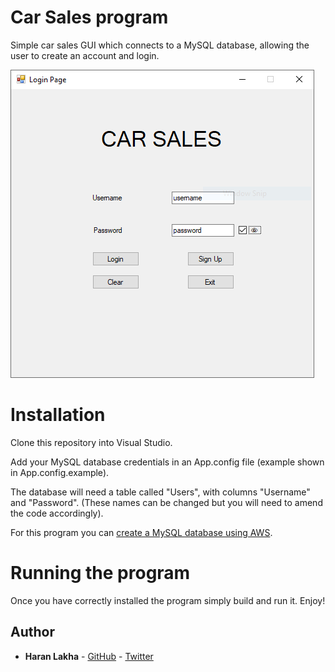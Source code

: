 # Car Sales program
Simple car sales GUI which connects to a MySQL database, allowing the user to create an account and login.

![carsalesUpdate.png](https://raw.githubusercontent.com/haranlakha/car-sales/master/carsalesUpdated.PNG)

# Installation
Clone this repository into Visual Studio.

Add your MySQL database credentials in an App.config file (example shown in App.config.example).

The database will need a table called "Users", with columns "Username" and "Password". (These names can be changed but you will need to amend the code accordingly).

For this program you can [create a MySQL database using AWS](https://aws.amazon.com/getting-started/hands-on/create-mysql-db/).

# Running the program
Once you have correctly installed the program simply build and run it. Enjoy!

## Author

* **Haran Lakha** - [GitHub](https://github.com/haranlakha) - [Twitter](https://twitter.com/haranlakha)
